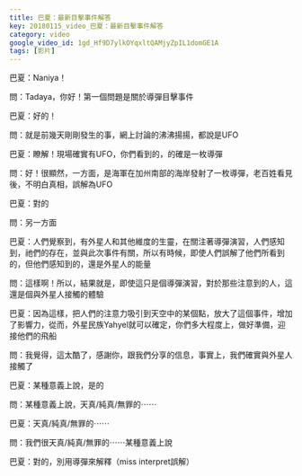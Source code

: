 ```yaml
---
title: 巴夏：最新目擊事件解答
key: 20180115_video_巴夏：最新目擊事件解答
category: video
google_video_id: 1gd_Hf9D7ylkOYqxltQAMjyZpIL1domGE1A
tags: [影片]
---
```


巴夏：Naniya！

問：Tadaya，你好！第一個問題是關於導彈目擊事件

巴夏：好的！

問：就是前幾天剛剛發生的事，網上討論的沸沸揚揚，都說是UFO

巴夏：瞭解！現場確實有UFO，你們看到的，的確是一枚導彈

問：好！很顯然，一方面，是海軍在加州南部的海岸發射了一枚導彈，老百姓看見後，不明白真相，誤解為UFO

巴夏：對的

問：另一方面

巴夏：人們覺察到，有外星人和其他維度的生靈，在關注著導彈演習，人們感知到，祂們的存在，並與此次事件有關，所以有時候，即使人們誤解了他們所看到的，但他們感知到的，還是外星人的能量

問：這樣啊！所以，結果就是，即使這只是個導彈演習，對於那些注意到的人，這還是個與外星人接觸的體驗

巴夏：因為這樣，把人們的注意力吸引到天空中的某個點，放大了這個事件，增加了影響力，從而，外星民族Yahyel就可以確定，你們多大程度上，做好準備，迎接他們的飛船

問：我覺得，這太酷了，感謝你，跟我們分享的信息，事實上，我們確實與外星人接觸了

巴夏：某種意義上說，是的

問：某種意義上說，天真/純真/無罪的⋯⋯

巴夏：天真/純真/無罪的⋯⋯

問：我們很天真/純真/無罪的⋯⋯某種意義上說

巴夏：對的，別用導彈來解釋（miss interpret誤解）
